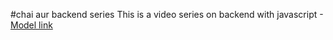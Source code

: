 #chai aur backend series
This is a video series on backend with javascript
-[Model  link](https://app.eraser.io/workspace/2zNxEDwrOou2qqYe40OW?origin=share)